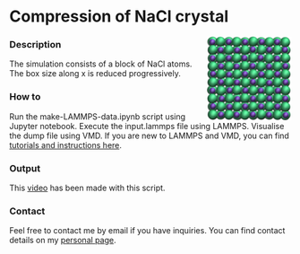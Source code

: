 # Compression of NaCl crystal

<img align="right" width="30%" src="nacl_crystal.jpg">

### Description

The simulation consists of a block of NaCl atoms. The box size along x is reduced progressively.

### How to

Run the make-LAMMPS-data.ipynb script using Jupyter notebook. Execute the input.lammps file using LAMMPS. Visualise the dump file using VMD. If you are new to LAMMPS and VMD, you can find [tutorials and instructions here](https://lammpstutorials.github.io/).

### Output

This [video](https://youtu.be/aLIZ0N76XtQ) has been made with this script.

### Contact

Feel free to contact me by email if you have inquiries. You can find contact details on my [personal page](https://simongravelle.github.io/).
